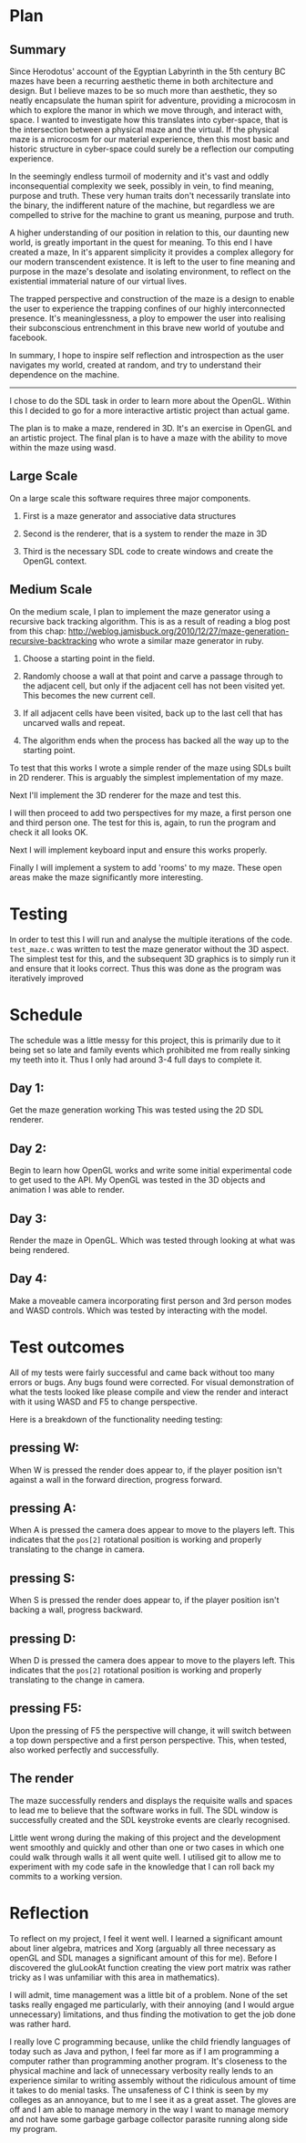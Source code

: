 # Plan

## Summary 

Since Herodotus' account of the Egyptian Labyrinth in the 5th century BC mazes have been a recurring aesthetic theme in both architecture and design.
But I believe mazes to be so much more than aesthetic, they so neatly encapsulate the human spirit for adventure, providing a microcosm in which to explore the manor in which we move through, and interact with, space.
I wanted to investigate how this translates into cyber-space, that is the intersection between a physical maze and the virtual.
If the physical maze is a microcosm for our material experience, then this most basic and historic structure in cyber-space could surely be a reflection our computing experience.

In the seemingly endless turmoil of modernity and it's vast and oddly inconsequential complexity we seek, possibly in vein, to find meaning, purpose and truth.
These very human traits don't necessarily translate into the binary, the indifferent nature of the machine, but regardless we are compelled to strive for the machine to grant us meaning, purpose and truth.

A higher understanding of our position in relation to this, our daunting new world, is greatly important in the quest for meaning.
To this end I have created a maze, In it's apparent simplicity it provides a complex allegory for our modern transcendent existence.
It is left to the user to fine meaning and purpose in the maze's desolate and isolating environment, to reflect on the existential immaterial nature of our virtual lives.

The trapped perspective and construction of the maze is a design to enable the user to experience the trapping confines of our highly interconnected presence.
It's meaninglessness, a ploy to empower the user into realising their subconscious entrenchment in this brave new world of youtube and facebook.

In summary, I hope to inspire self reflection and introspection as the user navigates my world, created at random, and try to understand their dependence on the machine.

---------------------

I chose to do the SDL task in order to learn more about the OpenGL.
Within this I decided to go for a more interactive artistic project than actual game.

The plan is to make a maze, rendered in 3D. It's an exercise in OpenGL and an artistic project.
The final plan is to have a maze with the ability to move within the maze using wasd.

## Large Scale

On a large scale this software requires three major components.

1. First is a maze generator and associative data structures

2. Second is the renderer, that is a system to render the maze in 3D

3. Third is the necessary SDL code to create windows and create the OpenGL context.

## Medium Scale

On the medium scale, I plan to implement the maze generator using a recursive back tracking algorithm.
This is as a result of reading a blog post from this chap: http://weblog.jamisbuck.org/2010/12/27/maze-generation-recursive-backtracking who wrote a similar maze generator in ruby.

1. Choose a starting point in the field.

2. Randomly choose a wall at that point and carve a passage through to the adjacent cell, but only if the adjacent cell has not been visited yet. This becomes the new current cell.

3. If all adjacent cells have been visited, back up to the last cell that has uncarved walls and repeat.

4.  The algorithm ends when the process has backed all the way up to the starting point.

To test that this works I wrote a simple render of the maze using SDLs built in 2D renderer.
This is arguably the simplest implementation of my maze.

Next I'll implement the 3D renderer for the maze and test this.

I will then proceed to add two perspectives for my maze, a first person one and third person one.
The test for this is, again, to run the program and check it all looks OK.

Next I will implement keyboard input and ensure this works properly.

Finally I will implement a system to add 'rooms' to my maze.
These open areas make the maze significantly more interesting.

# Testing

In order to test this I will run and analyse the multiple iterations of the code. `test_maze.c` was written to test the maze generator without the 3D aspect.
The simplest test for this, and the subsequent 3D graphics is to simply run it and ensure that it looks correct.
Thus this was done as the program was iteratively improved

# Schedule

The schedule was a little messy for this project, this is primarily due to it being set so late and family events which prohibited me from really sinking my teeth into it. Thus I only had around 3-4 full days to complete it.

## Day 1:

Get the maze generation working
This was tested using the 2D SDL renderer.

## Day 2:

Begin to learn how OpenGL works and write some initial experimental code to get used to the API.
My OpenGL was tested in the 3D objects and animation I was able to render.

## Day 3:

Render the maze in OpenGL.
Which was tested through looking at what was being rendered.

## Day 4:

Make a moveable camera incorporating first person and 3rd person modes and WASD controls.
Which was tested by interacting with the model.

# Test outcomes

All of my tests were fairly successful and came back without too many errors or bugs.
Any bugs found were corrected.
For visual demonstration of what the tests looked like please compile and view the render and interact with it using WASD and F5 to change perspective.

Here is a breakdown of the functionality needing testing:

## pressing W:

When W is pressed the render does appear to, if the player position isn't against a wall in the forward direction, progress forward.

## pressing A:

When A is pressed the camera does appear to move to the players left. This indicates that the `pos[2]` rotational position is working and properly translating to the change in camera.

## pressing S:

When S is pressed the render does appear to, if the player position isn't backing a wall, progress backward.

## pressing D:

When D is pressed the camera does appear to move to the players left. This indicates that the `pos[2]` rotational position is working and properly translating to the change in camera.

## pressing F5:

Upon the pressing of F5 the perspective will change, it will switch between a top down perspective and a first person perspective.
This, when tested, also worked perfectly and successfully.

## The render

The maze successfully renders and displays the requisite walls and spaces to lead me to believe that the software works in full.
The SDL window is successfully created and the SDL keystroke events are clearly recognised.

Little went wrong during the making of this project and the development went smoothly and quickly and other than one or two cases in which one could walk through walls it all went quite well.
I utilised git to allow me to experiment with my code safe in the knowledge that I can roll back my commits to a working version.

# Reflection

To reflect on my project, I feel it went well.
I learned a significant amount about liner algebra, matrices and Xorg (arguably all three necessary as openGL and SDL manages a significant amount of this for me).
Before I discovered the gluLookAt function creating the view port matrix was rather tricky as I was unfamiliar with this area in mathematics).

I will admit, time management was a little bit of a problem.
None of the set tasks really engaged me particularly, with their annoying (and I would argue unnecessary) limitations, and thus finding the motivation to get the job done was rather hard.

I really love C programming because, unlike the child friendly languages of today such as Java and python, I feel far more as if I am programming a computer rather than programming another program.
It's closeness to the physical machine and lack of unnecessary verbosity really lends to an experience similar to writing assembly without the ridiculous amount of time it takes to do menial tasks.
The unsafeness of C I think is seen by my colleges as an annoyance, but to me I see it as a great asset.
The gloves are off and I am able to manage memory in the way I want to manage memory and not have some garbage garbage collector parasite running along side my program.
